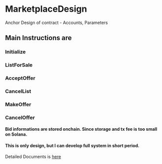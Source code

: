 # MarketplaceDesign
Anchor Design of contract - Accounts, Parameters

## Main Instructions are
### **Initialize**
### **ListForSale**
### **AcceptOffer**
### **CancelList**
### **MakeOffer**
### **CancelOffer**

#### Bid informations are stored onchain. Since storage and tx fee is too small on Solana.
#### This is only design, but I can develop full system in short period.

Detailed Documents is [here](https://github.com/vladdev06231/Solana-NFT-MarketplaceDesign/blob/master/contract_design.pdf)
